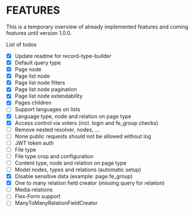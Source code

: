 # FEATURES

This is a temporary overview of already implemented features and coming features until version 1.0.0.

List of todos

- [x] Update readme for record-type-builder
- [x] Default query type
- [x] Page node
- [x] Page list node
- [x] Page list node filters
- [x] Page list node pagination
- [x] Page list node extendability
- [x] Pages children
- [ ] Support languages on lists
- [x] Language type, node and relation on page type
- [x] Access control via voters (incl. login and fe_group checks)
- [ ] Remove nested resolver, nodes, ...
- [ ] None public requests should not be allowed without log
- [ ] JWT token auth
- [ ] File type
- [ ] File type crop and configuration
- [ ] Content type, node and relation on page type
- [ ] Model nodes, types and relations (automatic setup)
- [x] Disable sensitive data (example: page.fe_group)
- [x] One to many relation field creator (missing query for relation)
- [ ] Media relations
- [ ] Flex-Form support
- [ ] ManyToManyRelationFieldCreator
